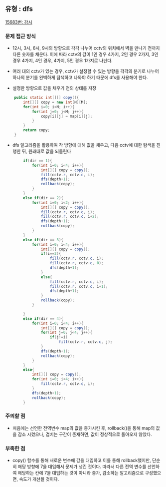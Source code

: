## 유형 : dfs
[15683번: 감시](https://www.acmicpc.net/problem/15683)

### 문제 접근 방식
  - 12시, 3시, 6시, 9시의 방향으로 각각 나누어 cctv의 위치에서 벽을 만나기 전까지 다른 숫자를 채운다. 이에 따라 cctv의 값이 1인 경우 4가지, 2인 경우 2가지, 3인 경우 4가지, 4인 경우, 4가지, 5인 경우 1가지로 나뉜다. 
  - 여러 대의 cctv가 있는 경우, cctv가 설정할 수 있는 방향을 각각의 분기로 나누어 하나의 분기를 완벽하게 탐색하고 나와야 하기 때문에 dfs를 사용해야 한다. 

  - 설정한 방향으로 값을 채우기 전의 상태를 저장
``` Java
    public static int[][] copy(){
        int[][] copy = new int[N][M];
        for(int i=0; i<N; i++){
            for(int j=0; j<M; j++){
                copy[i][j] = map[i][j];
            }
        }
        return copy;
    }
```

  - dfs 알고리즘을 활용하여 각 방향에 대해 값을 채우고, 다음 cctv에 대한 탐색을 진행한 뒤, 원래대로 값을 되돌린다
``` Java
        if(dir == 1){
            for(int i=0; i<4; i++){
                int[][] copy = copy();
                fill(cctv.r, cctv.c, i);
                dfs(depth+1);
                rollback(copy);
            }
        }
        else if(dir == 2){
            for(int i=0; i<2; i++){
                int[][] copy = copy();
                fill(cctv.r, cctv.c, i);
                fill(cctv.r, cctv.c, i+2);
                dfs(depth+1);
                rollback(copy);
            }
        }
        else if(dir == 3){
            for(int i=0; i<4; i++){
                int[][] copy = copy();
                if(i==3){
                    fill(cctv.r, cctv.c, i);
                    fill(cctv.r, cctv.c, 0);
                    dfs(depth+1);
                }
                else{
                    fill(cctv.r, cctv.c, i);
                    fill(cctv.r, cctv.c, i+1);
                    dfs(depth+1);
                }
                rollback(copy);
            }

        }
        else if(dir == 4){
            for(int i=0; i<4; i++){
                int[][] copy = copy();
                for(int j=0; j<4; j++){
                    if(j!=i)
                        fill(cctv.r, cctv.c, j);
                }
                dfs(depth+1);
                rollback(copy);
            }
        }
        else{
            int[][] copy = copy();
            for(int i=0; i<4; i++){
                fill(cctv.r, cctv.c, i);
            }
            dfs(depth+1);
            rollback(copy);
        }
```

### 주의할 점
  - 처음에는 선언한 전역변수 map의 값을 증가시킨 후, rollback()을 통해 map의 값을 감소 시켰으나, 겹치는 구간이 존재하면, 값이 정상적으로 돌아오지 않았다.

### 부족한 점
  - copy() 함수를 통해 새로운 변수에 값을 대입하고 이를 통해 rollback했지만, 단순히 해당 방향에 7을 대입해서 문제가 생긴 것이다. 따라서 다른 전역 변수를 선언하여 해당하는 칸에 7을 대입하는 것이 아니라 증가, 감소하는 알고리즘으로 구성했으면, 속도가 개선될 것이다.
